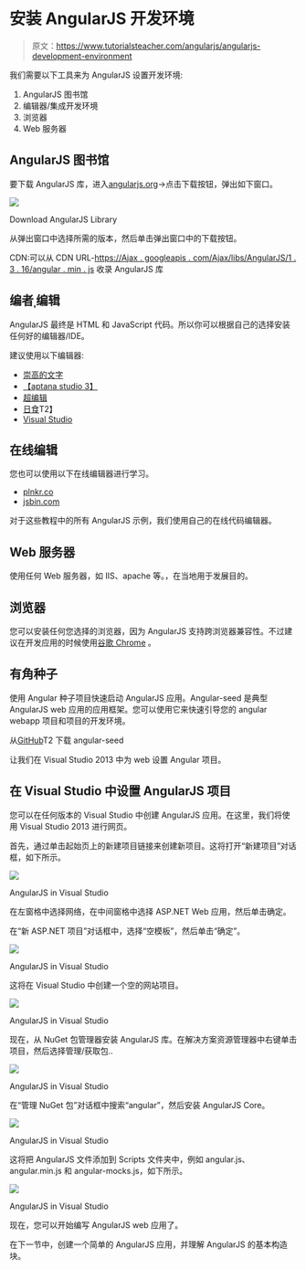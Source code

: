 # 安装 AngularJS 开发环境

> 原文：<https://www.tutorialsteacher.com/angularjs/angularjs-development-environment>

我们需要以下工具来为 AngularJS 设置开发环境:

1.  AngularJS 图书馆
2.  编辑器/集成开发环境
3.  浏览器
4.  Web 服务器

## AngularJS 图书馆

要下载 AngularJS 库，进入[angularjs.org](https://angularjs.org)->点击下载按钮，弹出如下窗口。

![](img/4669b0eec6d569e1ef232e875ae19408.png)

Download AngularJS Library



从弹出窗口中选择所需的版本，然后单击弹出窗口中的下载按钮。

CDN:可以从 CDN URL-[https://Ajax . googleapis . com/Ajax/libs/AngularJS/1 . 3 . 16/angular . min . js](https://ajax.googleapis.com/ajax/libs/angularjs/1.3.16/angular.min.js) 收录 AngularJS 库

## 编者ˌ编辑

AngularJS 最终是 HTML 和 JavaScript 代码。所以你可以根据自己的选择安装任何好的编辑器/IDE。

建议使用以下编辑器:

*   [崇高的文字](https://www.sublimetext.com/)
*   [【aptana studio 3】](http://www.aptana.com)
*   [超编辑](http://www.ultraedit.com)
*   [日食](https://eclipse.org)T2】
*   [Visual Studio](https://www.visualstudio.com)

## 在线编辑

您也可以使用以下在线编辑器进行学习。

*   [plnkr.co](http://plnkr.co)
*   [jsbin.com](http://jsbin.com)

对于这些教程中的所有 AngularJS 示例，我们使用自己的在线代码编辑器。

## Web 服务器

使用任何 Web 服务器，如 IIS、apache 等。，在当地用于发展目的。

## 浏览器

您可以安装任何您选择的浏览器，因为 AngularJS 支持跨浏览器兼容性。不过建议在开发应用的时候使用[谷歌 Chrome](https://www.google.com/chrome/) 。

## 有角种子

使用 Angular 种子项目快速启动 AngularJS 应用。Angular-seed 是典型 AngularJS web 应用的应用框架。您可以使用它来快速引导您的 angular webapp 项目和项目的开发环境。

从[GitHub](https://github.com/angular/angular-seed)T2 下载 angular-seed

让我们在 Visual Studio 2013 中为 web 设置 Angular 项目。

## 在 Visual Studio 中设置 AngularJS 项目

您可以在任何版本的 Visual Studio 中创建 AngularJS 应用。在这里，我们将使用 Visual Studio 2013 进行网页。

首先，通过单击起始页上的新建项目链接来创建新项目。这将打开“新建项目”对话框，如下所示。

![](img/be86c063c02ff8d95e48753ec6d707c1.png)

AngularJS in Visual Studio



在左窗格中选择网络，在中间窗格中选择 ASP.NET Web 应用，然后单击确定。

在“新 ASP.NET 项目”对话框中，选择“空模板”，然后单击“确定”。

![](img/92e02345bfe903ee198f1e2b97f533d4.png)

AngularJS in Visual Studio



这将在 Visual Studio 中创建一个空的网站项目。

![](img/88c8f390424cbf4e8b9a7ab29243c63a.png)

AngularJS in Visual Studio



现在，从 NuGet 包管理器安装 AngularJS 库。在解决方案资源管理器中右键单击项目，然后选择管理/获取包..

![](img/90548cf0ffc09fc0d9db7555ecf8b457.png)

AngularJS in Visual Studio



在“管理 NuGet 包”对话框中搜索“angular”，然后安装 AngularJS Core。

![](img/81e2791c4aaf681dca76e9f6b4abd67f.png)

AngularJS in Visual Studio



这将把 AngularJS 文件添加到 Scripts 文件夹中，例如 angular.js、angular.min.js 和 angular-mocks.js，如下所示。

![](img/b2cec9e81008d40ad8991ad5b8427085.png)

AngularJS in Visual Studio



现在，您可以开始编写 AngularJS web 应用了。

在下一节中，创建一个简单的 AngularJS 应用，并理解 AngularJS 的基本构造块。